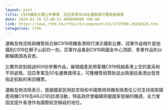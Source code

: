 ```yaml
---
layout: post
title: C919攝影比賽公布賽果　冠亞季軍及50名優異獎可獲兩張機票
date: 2024-01-26 13:48:51.000000000 +08:00
link: https://news.rthk.hk/rthk/ch/component/k2/1737900-20240126.htm
categories: rthk
---
```


運輸及物流局與機管局合辦C919飛機香港飛行演示攝影比賽，冠軍作品相片是拍攝到C919在獅子山前的一刻，亞軍作品看到C919與國金中心頂部、季軍作品則以郵輪碼頭為背景。

比賽共收到超過800份參賽作品，展現國產民用客機C919飛越香港上空的風采和不同姿態。冠亞季軍及50名優異獎得主，可獲機管局贊助送出兩張從香港出發至指定航點的來回機票。

運輸及物流局表示，感謝國家民用航空局和中國商用飛機有限責任公司支持兩架國產飛機C919及ARJ21的訪港活動，特區政府會繼續把握國家發展的機遇，全力鞏固並提升香港作為國際航空樞紐的地位。

